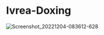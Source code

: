 # Ivrea-Doxing

![Screenshot_20221204-083612-628](https://user-images.githubusercontent.com/114892766/205496836-af303191-fbff-4e73-bc3a-0d67593d03f9.png)
